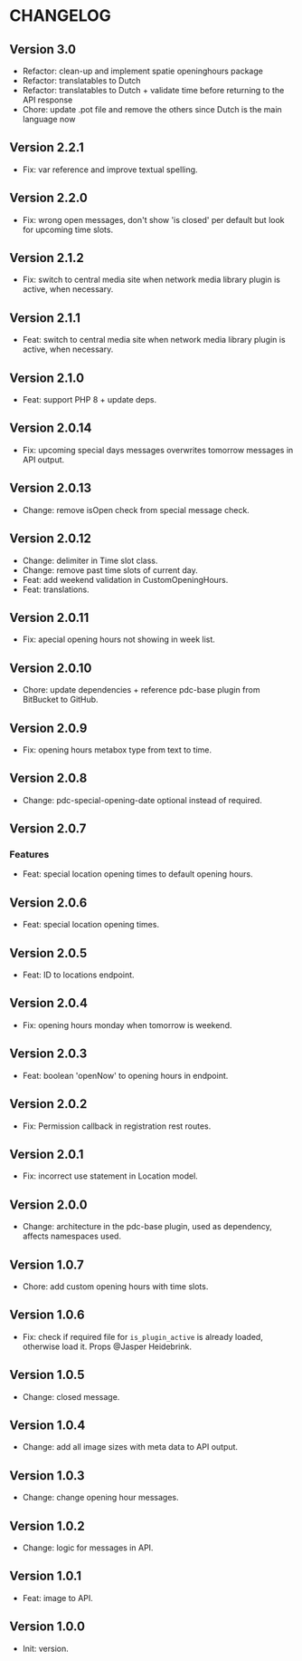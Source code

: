 # CHANGELOG

## Version 3.0

- Refactor: clean-up and implement spatie openinghours package
- Refactor: translatables to Dutch
- Refactor: translatables to Dutch + validate time before returning to the API response
- Chore: update .pot file and remove the others since Dutch is the main language now

## Version 2.2.1

- Fix: var reference and improve textual spelling.

## Version 2.2.0

- Fix: wrong open messages, don't show 'is closed' per default but look for upcoming time slots.

## Version 2.1.2

- Fix: switch to central media site when network media library plugin is active, when necessary.

## Version 2.1.1

- Feat: switch to central media site when network media library plugin is active, when necessary.

## Version 2.1.0

- Feat: support PHP 8 + update deps.

## Version 2.0.14

- Fix: upcoming special days messages overwrites tomorrow messages in API output.

## Version 2.0.13

- Change: remove isOpen check from special message check.

## Version 2.0.12

- Change: delimiter in Time slot class.
- Change: remove past time slots of current day.
- Feat: add weekend validation in CustomOpeningHours.
- Feat: translations.

## Version 2.0.11

- Fix: apecial opening hours not showing in week list.

## Version 2.0.10

- Chore: update dependencies + reference pdc-base plugin from BitBucket to GitHub.

## Version 2.0.9

- Fix: opening hours metabox type from text to time.

## Version 2.0.8

- Change: pdc-special-opening-date optional instead of required.

## Version 2.0.7

### Features

- Feat: special location opening times to default opening hours.

## Version 2.0.6

- Feat: special location opening times.

## Version 2.0.5

- Feat: ID to locations endpoint.

## Version 2.0.4

- Fix: opening hours monday when tomorrow is weekend.

## Version 2.0.3

- Feat: boolean 'openNow' to opening hours in endpoint.

## Version 2.0.2

- Fix: Permission callback in registration rest routes.

## Version 2.0.1

- Fix: incorrect use statement in Location model.

## Version 2.0.0

- Change: architecture in the pdc-base plugin, used as dependency, affects namespaces used.

## Version 1.0.7

- Chore: add custom opening hours with time slots.

## Version 1.0.6

- Fix: check if required file for `is_plugin_active` is already loaded, otherwise load it. Props @Jasper Heidebrink.

## Version 1.0.5

- Change: closed message.

## Version 1.0.4

- Change: add all image sizes with meta data to API output.

## Version 1.0.3

- Change: change opening hour messages.

## Version 1.0.2

- Change: logic for messages in API.

## Version 1.0.1

- Feat: image to API.

## Version 1.0.0

- Init: version.
